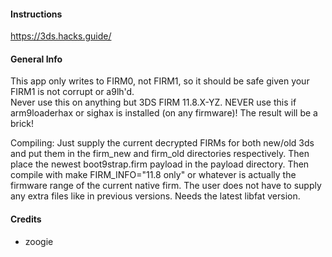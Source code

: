 #### Instructions

https://3ds.hacks.guide/

#### General Info

This app only writes to FIRM0, not FIRM1, so it should be safe given your FIRM1 is not corrupt or a9lh'd.    
Never use this on anything but 3DS FIRM 11.8.X-YZ. NEVER use this if arm9loaderhax or sighax is installed (on any firmware)! The result will be a brick!

Compiling: Just supply the current decrypted FIRMs for both new/old 3ds and put them in the firm_new and firm_old 
directories respectively. Then place the newest boot9strap.firm payload in the payload directory. Then compile with
make FIRM_INFO="11.8 only" or whatever is actually the firmware range of the current native firm.
The user does not have to supply any extra files like in previous versions. Needs the latest libfat version.

#### Credits

+ zoogie
